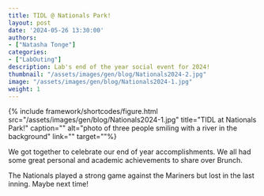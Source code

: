 ```yaml
---
title: TIDL @ Nationals Park!
layout: post
date: '2024-05-26 13:30:00'
authors:
- ["Natasha Tonge"]
categories:
- ["LabOuting"]
description: Lab's end of the year social event for 2024!
thumbnail: "/assets/images/gen/blog/Nationals2024-2.jpg"
image: "/assets/images/gen/blog/Nationals2024-1.jpg"
weight: 1
---
```


{% include framework/shortcodes/figure.html src="/assets/images/gen/blog/Nationals2024-1.jpg" title="TIDL at Nationals Park!" caption="" alt="photo of three people smiling with a river in the background" link="" target=""%}

We got together to celebrate our end of year accomplishments. We all had some great personal and academic achievements to share over Brunch.

The Nationals played a strong game against the Mariners but lost in the last inning. Maybe next time!
